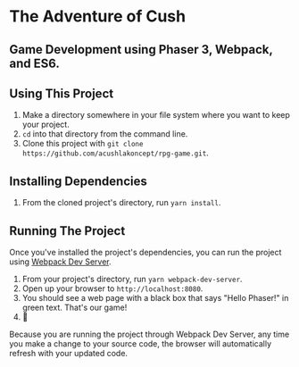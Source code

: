 # The Adventure of Cush
## Game Development using Phaser 3, Webpack, and ES6.



## Using This Project

1. Make a directory somewhere in your file system where you want to keep your project.
1. `cd` into that directory from the command line.
1. Clone this project with `git clone https://github.com/acushlakoncept/rpg-game.git`.

## Installing Dependencies

1. From the cloned project's directory, run `yarn install`.

## Running The Project

Once you've installed the project's dependencies, you can run the project using [Webpack Dev Server](https://github.com/webpack/webpack-dev-server).

1. From your project's directory, run `yarn webpack-dev-server`.
2. Open up your browser to `http://localhost:8080`.
3. You should see a web page with a black box that says "Hello Phaser!" in green text. That's our game!
4. :tada:

Because you are running the project through Webpack Dev Server, any time you make a change to your source code, the browser will automatically refresh with your updated code.
